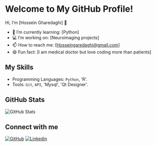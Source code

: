 # Welcome to My GitHub Profile!

Hi, I’m [Hossein Gharedaghi] 👋  
- 🌱 I’m currently learning: [Python]  
- 💻 I’m working on: [Neuroimaging projects]  
- 📫 How to reach me: [Hosseingaredaghi@gmail.com]  
- 😄 Fun fact: [I am medical doctor but love coding more than patients]  

## My Skills
- Programming Languages: `Python`, 'R'.
- Tools: `Git`, `API`, 'Mysql', 'Qt Designer'.

## GitHub Stats
![GitHub Stats](https://github-readme-stats.vercel.app/api?username=hosseingh1996&show_icons=true)
## Connect with me

[![GitHub](https://img.shields.io/badge/GitHub-black?style=for-the-badge&logo=github)](https://github.com/hosseingh1996)
[![Linkedin](https://img.shields.io/badge/Linkedin-blue?style=for-the-badge&logo=Linkedin)](https://www.linkedin.com/in/hossein-gharedaghi-ab9188227?utm_source=share&utm_campaign=share_via&utm_content=profile&utm_medium=android_app)



